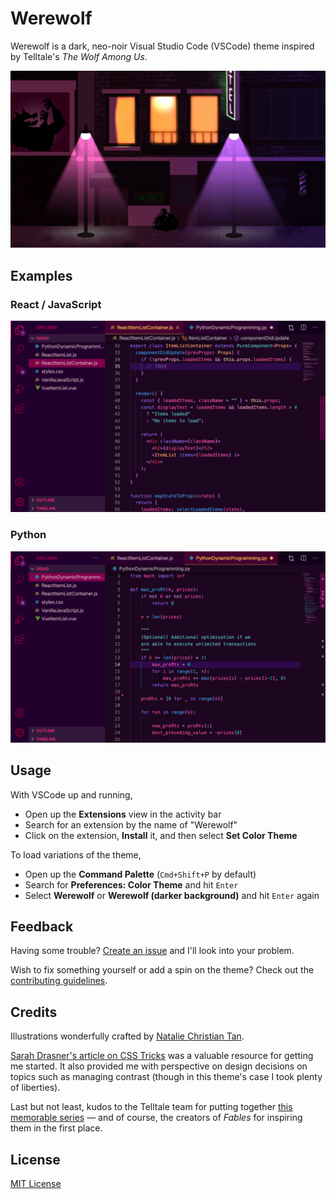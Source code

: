 # Werewolf

Werewolf is a dark, neo-noir Visual Studio Code (VSCode) theme inspired by Telltale's _The Wolf Among Us_.

![Banner](assets/banner.png)

## Examples

### React / JavaScript
![React Example](assets/demo-react-js.png)

### Python
![Vue Example](assets/demo-python.png)

## Usage

With VSCode up and running,
- Open up the __Extensions__ view in the activity bar
- Search for an extension by the name of "Werewolf"
- Click on the extension, __Install__ it, and then select __Set Color Theme__

To load variations of the theme,
- Open up the __Command Palette__ (`Cmd+Shift+P` by default)
- Search for __Preferences: Color Theme__ and hit `Enter`
- Select __Werewolf__ or __Werewolf (darker background)__ and hit `Enter` again

## Feedback

Having some trouble? [Create an issue](https://github.com/yaaooo/werewolf-vscode-theme/issues) and I'll look into your problem.

Wish to fix something yourself or add a spin on the theme? Check out the [contributing guidelines](CONTRIBUTING.md).

## Credits

Illustrations wonderfully crafted by [Natalie Christian Tan](https://nataliechristiantan.com/work).

[Sarah Drasner's article on CSS Tricks](https://css-tricks.com/creating-a-vs-code-theme/) was a valuable resource for getting me started. It also provided me with perspective on design decisions on topics such as managing contrast (though in this theme's case I took plenty of liberties).

Last but not least, kudos to the Telltale team for putting together [this memorable series](https://www.youtube.com/watch?v=_htfCzTjCpA) — and of course, the creators of _Fables_ for inspiring them in the first place.

## License

[MIT License](LICENSE)